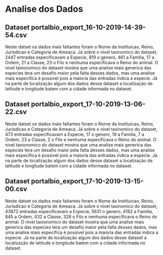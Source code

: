 # Analise dos Dados

## Dataset portalbio_export_16-10-2019-14-39-54.csv

Neste datset os dados mais faltantes foram o Nome da Instituicao, Reino, Jurisdicao e Categoria de Ameaca. Já sobre o nivel taxinomico do dataset, 2447 entradas especificavam a Especie, 819 o genero, 461 a Familia, 17 a Ordem, 21 a Classe, 23 o Filo e nenhuma especificava o Reino do animal. O nivel taxionomico do dataset mostra que uma analise mais generica das especies tera um desafio maior pela falta desses dados, mas uma analise mais especifica é possivel pois a maioria das entradas indica a especie. Já na parte de localização algum dos dados desse dataset a localização de latitude e longitude batem com a cidade informada no dataset.


## Dataset portalbio_export_17-10-2019-13-06-22.csv

Neste datset os dados mais faltantes foram o Nome da Instituicao, Reino, Jurisdicao e Categoria de Ameaca. Já sobre o nivel taxinomico do dataset, 473 entradas especificavam a Especie, 17 o genero, 19 a Familia, 7 a Ordem, 23 a Classe, 2 o Filo e nenhuma especificava o Reino do animal. O nivel taxionomico do dataset mostra que uma analise mais generica das especies tera um desafio maior pela falta desses dados, mas uma analise mais especifica é possivel pois a maioria das entradas indica a especie. Já na parte de localização algum dos dados desse dataset a localização de latitude e longitude batem com a cidade informada no dataset.

## Dataset portalbio_export_17-10-2019-13-15-00.csv

Neste datset os dados mais faltantes foram o Nome da Instituicao, Reino, Jurisdicao e Categoria de Ameaca. Já sobre o nivel taxinomico do dataset, 43872 entradas especificavam a Especie, 5631 o genero, 4182 a Familia, 845 a Ordem, 432 a Classe, 328 o Filo e nenhuma especificava o Reino do animal. O nivel taxionomico do dataset mostra que uma analise mais generica das especies tera um desafio maior pela falta desses dados, mas uma analise mais especifica é possivel pois a maioria das entradas indica a especie. Já na parte de localização algum dos dados desse dataset a localização de latitude e longitude batem com a cidade informada no dataset.
